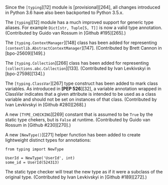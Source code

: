 Since the `[typing`][12] module is [provisional][264], all changes introduced in Python 3.6 have also been backported to Python 3.5.x.

The `[typing`][12] module has a much improved support for generic type aliases. For example `Dict[str, Tuple[S, T]]` is now a valid type annotation. (Contributed by Guido van Rossum in [Github #195][265].)

The `[typing.ContextManager`][148] class has been added for representing `[contextlib.AbstractContextManager`][147]. (Contributed by Brett Cannon in [bpo-25609][149].)

The `[typing.Collection`][266] class has been added for representing `[collections.abc.Collection`][133]. (Contributed by Ivan Levkivskyi in [bpo-27598][134].)

The `[typing.ClassVar`][267] type construct has been added to mark class variables. As introduced in **[PEP 526**][32], a variable annotation wrapped in ClassVar indicates that a given attribute is intended to be used as a class variable and should not be set on instances of that class. (Contributed by Ivan Levkivskyi in [Github #280][268].)

A new `[TYPE_CHECKING`][269] constant that is assumed to be `True` by the static type chekers, but is `False` at runtime. (Contributed by Guido van Rossum in [Github #230][270].)

A new `[NewType()`][271] helper function has been added to create lightweight distinct types for annotations:
    
    
    from typing import NewType
    
    UserId = NewType('UserId', int)
    some_id = UserId(524313)
    

The static type checker will treat the new type as if it were a subclass of the original type. (Contributed by Ivan Levkivskyi in [Github #189][272].)
